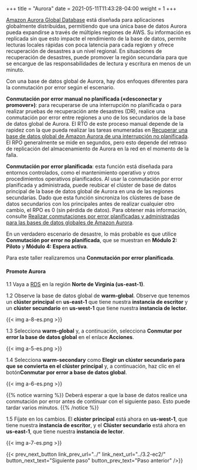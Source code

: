 +++
title = "Aurora"
date =  2021-05-11T11:43:28-04:00
weight = 1
+++

[Amazon Aurora Global Database](https://aws.amazon.com/rds/aurora/global-database) está diseñada para aplicaciones globalmente distribuidas, permitiendo que una única base de datos Aurora pueda expandirse a través de múltiples regiones de AWS. Su información es replicada sin que esto impacte el rendimiento de la base de datos, permite lecturas locales rápidas con poca latencia para cada regiœn y ofrece recuperación de desastres a un nivel regional. En situaciones de recuperación de desastres, puede promover la región secundaria para que se encargue de las responsabilidades de lectura y escritura en menos de un minuto.

Con una base de datos global de Aurora, hay dos enfoques diferentes para la conmutación por error según el escenario. 

**Conmutación por error manual no planificada («desconectar y promover»)**: para recuperarse de una interrupción no planificada o para realizar pruebas de recuperación ante desastres (DR), realice una conmutación por error entre regiones a uno de los secundarios de la base de datos global de Aurora. El RTO de este proceso manual depende de la rapidez con la que pueda realizar las tareas enumeradas en [Recuperar una base de datos global de Amazon Aurora de una interrupción no planificada](https://docs.aws.amazon.com/AmazonRDS/latest/AuroraUserGuide/aurora-global-database-disaster-recovery.html#aurora-global-database-failover). El RPO generalmente se mide en segundos, pero esto depende del retraso de replicación del almacenamiento de Aurora en la red en el momento de la falla.

**Conmutación por error planificada**: esta función está diseñada para entornos controlados, como el mantenimiento operativo y otros procedimientos operativos planificados. Al usar la conmutación por error planificada y administrada, puede reubicar el clúster de base de datos principal de la base de datos global de Aurora en una de las regiones secundarias. Dado que esta función sincroniza los clústeres de base de datos secundarios con los principales antes de realizar cualquier otro cambio, el RPO es 0 (sin pérdida de datos). Para obtener más información, consulte [Realizar conmutaciones por error planificadas y administradas para las bases de datos globales de Amazon Aurora](https://docs.aws.amazon.com/AmazonRDS/latest/AuroraUserGuide/aurora-global-database-disaster-recovery.html#aurora-global-database-disaster-recovery.managed-failover).

En un verdadero escenario de desastre, lo más probable es que utilice **Conmutación por error no planificada**, que se muestran en **Módulo 2: Piloto** y **Módulo 4: Espera activa**. 

Para este taller realizaremos una **Conmutación por error planificada**.

#### Promote Aurora

1.1 Vaya a [RDS](https://us-east-1.console.aws.amazon.com/rds/home?region=us-east-1#databases:) en la región **Norte de Virginia (us-east-1)**.

1.2 Observe la base de datos global de **warm-global**. Observe que tenemos un **clúster principal** en **us-east-1** que tiene nuestra **instancia de escritor** y un **clúster secundario** en **us-west-1** que tiene nuestra **instancia de lector**.

{{< img a-8-es.png >}}

1.3 Selecciona **warm-global** y, a continuación, selecciona **Conmutar por error la base de datos global** en el enlace **Acciones**.

{{< img a-5-es.png >}}

1.4 Selecciona **warm-secondary** como **Elegir un clúster secundario para que se convierta en el clúster principal** y, a continuación, haz clic en el botón**Conmutar por error a base de datos global**.

{{< img a-6-es.png >}}

{{% notice warning %}}
Deberá esperar a que la base de datos realice una conmutación por error antes de continuar con el siguiente paso. Esto puede tardar varios minutos.
{{% /notice %}}

1.5 Fíjate en los cambios. El **clúster principal** está ahora en **us-west-1**, que tiene nuestra **instancia de escritor**, y el **Clúster secundario** está ahora en **us-east-1**, que tiene nuestra **instancia de lector**.

{{< img a-7-es.png >}}

{{< prev_next_button link_prev_url="../" link_next_url="../3.2-ec2/" button_next_text="Siguiente paso" button_prev_text="Paso anterior" />}}

